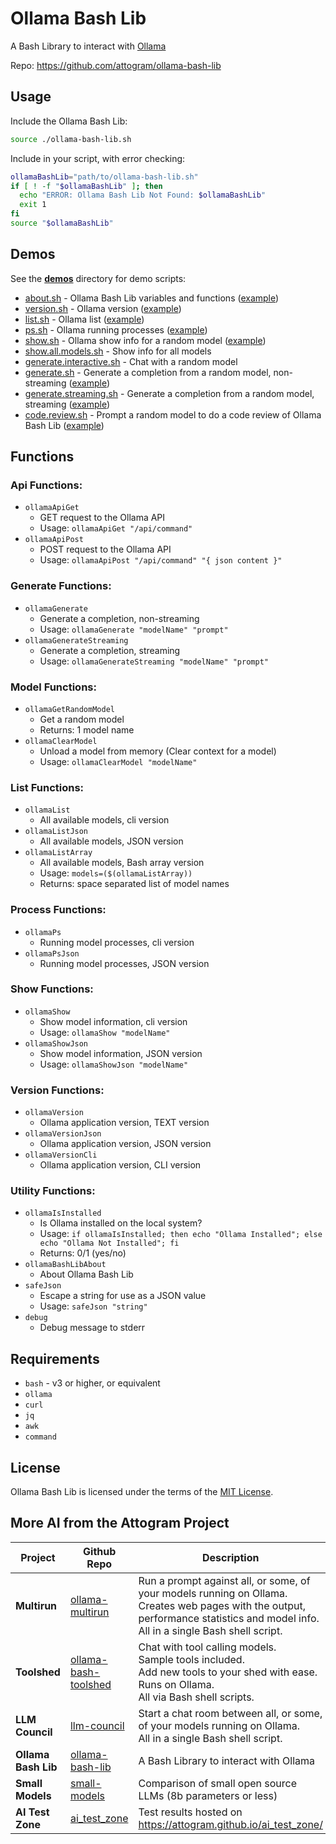 # Ollama Bash Lib

A Bash Library to interact with [Ollama](https://github.com/ollama/ollama)

Repo: https://github.com/attogram/ollama-bash-lib

## Usage

Include the Ollama Bash Lib:
```bash
source ./ollama-bash-lib.sh
```

Include in your script, with error checking:
```bash
ollamaBashLib="path/to/ollama-bash-lib.sh"
if [ ! -f "$ollamaBashLib" ]; then
  echo "ERROR: Ollama Bash Lib Not Found: $ollamaBashLib"
  exit 1
fi
source "$ollamaBashLib"
```

## Demos

See the **[demos](demos)** directory for demo scripts:

* [about.sh](demos/about.sh) - Ollama Bash Lib variables and functions ([example](demos/about.txt))
* [version.sh](demos/version.sh) - Ollama version ([example](demos/version.txt))
* [list.sh](demos/list.sh) - Ollama list ([example](demos/list.txt))
* [ps.sh](demos/ps.sh) - Ollama running processes ([example](demos/ps.txt))
* [show.sh](demos/show.sh) - Ollama show info for a random model ([example](demos/show.txt))
* [show.all.models.sh](demos/show.all.models.sh) - Show info for all models
* [generate.interactive.sh](demos/generate.interactive.sh) - Chat with a random model
* [generate.sh](demos/generate.sh) - Generate a completion from a random model, non-streaming ([example](demos/generate.txt))
* [generate.streaming.sh](demos/generate.streaming.sh) - Generate a completion from a random model, streaming ([example](demos/generate.streaming.txt))
* [code.review.sh](demos/code.review.sh) - Prompt a random model to do a code review of Ollama Bash Lib ([example](demos/code.review.txt))

## Functions

### Api Functions:
* ```ollamaApiGet```
  * GET request to the Ollama API
  * Usage: ```ollamaApiGet "/api/command"```
* ```ollamaApiPost```
  * POST request to the Ollama API
  * Usage: ```ollamaApiPost "/api/command" "{ json content }"```

### Generate Functions:
* ```ollamaGenerate```
  * Generate a completion, non-streaming
  * Usage: ```ollamaGenerate "modelName" "prompt"```
* ```ollamaGenerateStreaming```
  * Generate a completion, streaming
  * Usage: ```ollamaGenerateStreaming "modelName" "prompt"```

### Model Functions:
* ```ollamaGetRandomModel```
  * Get a random model
  * Returns: 1 model name
* ```ollamaClearModel```
  * Unload a model from memory (Clear context for a model)
  * Usage: ```ollamaClearModel "modelName"```

### List Functions:
* ```ollamaList```
  * All available models, cli version
* ```ollamaListJson```
  * All available models, JSON version
* ```ollamaListArray```
  * All available models, Bash array version
  * Usage: ```models=($(ollamaListArray))```
  * Returns: space separated list of model names

### Process Functions:
* ```ollamaPs```
  * Running model processes, cli version
* ```ollamaPsJson```
  * Running model processes, JSON version

### Show Functions:
* ```ollamaShow```
  * Show model information, cli version
  * Usage: ```ollamaShow "modelName"```
* ```ollamaShowJson```
  * Show model information, JSON version
  * Usage: ```ollamaShowJson "modelName"```

### Version Functions:
* ```ollamaVersion```
  * Ollama application version, TEXT version
* ```ollamaVersionJson```
  * Ollama application version, JSON version
* ```ollamaVersionCli```
  * Ollama application version, CLI version

### Utility Functions:
* ```ollamaIsInstalled```
  * Is Ollama installed on the local system?
  * Usage: ```if ollamaIsInstalled; then echo "Ollama Installed"; else echo "Ollama Not Installed"; fi```
  * Returns: 0/1 (yes/no)
* ```ollamaBashLibAbout```
  * About Ollama Bash Lib
* ```safeJson```
  * Escape a string for use as a JSON value
  * Usage: ```safeJson "string"```
* ```debug```
  * Debug message to stderr

## Requirements

* ```bash``` - v3 or higher, or equivalent
* ```ollama```
* ```curl```
* ```jq```
* ```awk```
* ```command```

## License

Ollama Bash Lib is licensed under the terms of the [MIT License](LICENSE).

## More AI from the Attogram Project

| Project             | Github Repo                                  | Description                                                                                                                                                                                 |
|---------------------|----------------------------------------------|---------------------------------------------------------------------------------------------------------------------------------------------------------------------------------------------|
| **Multirun**        | [ollama-multirun][ollama-multirun]           | Run a prompt against all, or some, of your models running on Ollama.<br />Creates web pages with the output, performance statistics and model info.<br />All in a single Bash shell script. |
| **Toolshed**        | [ollama-bash-toolshed][ollama-bash-toolshed] | Chat with tool calling models.<br />Sample tools included.<br />Add new tools to your shed with ease.<br />Runs on Ollama.<br />All via Bash shell scripts.                                 |
| **LLM Council**     | [llm-council][llm-council]                   | Start a chat room between all, or some, of your models running on Ollama.<br />All in a single Bash shell script.                                                                           |
| **Ollama Bash Lib** | [ollama-bash-lib][ollama-bash-lib]           | A Bash Library to interact with Ollama                                                                                                                                                      | 
| **Small Models**    | [small-models][small-models]                 | Comparison of small open source LLMs (8b parameters or less)                                                                                                                                |
| **AI Test Zone**    | [ai_test_zone][ai_test_zone]                 | Test results hosted on https://attogram.github.io/ai_test_zone/                                                                                                                             |

[ollama-multirun]: <https://github.com/attogram/ollama-multirun> "Ollama Multirun"
[ollama-bash-toolshed]: <https://github.com/attogram/ollama-bash-toolshed> "Ollama Bash Toolshed"
[llm-council]: <https://github.com/attogram/llm-council> "LLM Council"
[ollama-bash-lib]: <https://github.com/attogram/ollama-bash-lib> "Ollama Bash Lib"
[small-models]: <https://github.com/attogram/small-models> "Small Models"
[ai_test_zone]: <https://github.com/attogram/ai_test_zone> "AI Test Zone"
